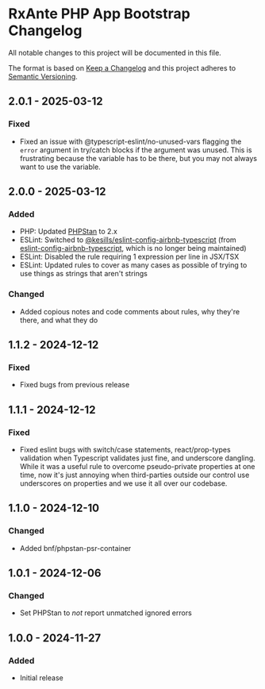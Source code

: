 # RxAnte PHP App Bootstrap Changelog

All notable changes to this project will be documented in this file.

The format is based on [Keep a Changelog](http://keepachangelog.com/en/1.0.0/)
and this project adheres to [Semantic Versioning](http://semver.org/spec/v2.0.0.html).

## 2.0.1 - 2025-03-12
### Fixed
- Fixed an issue with @typescript-eslint/no-unused-vars flagging the `error` argument in try/catch blocks if the argument was unused. This is frustrating because the variable has to be there, but you may not always want to use the variable.

## 2.0.0 - 2025-03-12
### Added
- PHP: Updated [PHPStan](https://github.com/phpstan/phpstan) to 2.x
- ESLint: Switched to [@kesills/eslint-config-airbnb-typescript](https://github.com/Kenneth-Sills/eslint-config-airbnb-typescript) (from [eslint-config-airbnb-typescript](https://github.com/iamturns/eslint-config-airbnb-typescript), which is no longer being maintained)
- ESLint: Disabled the rule requiring 1 expression per line in JSX/TSX
- ESLint: Updated rules to cover as many cases as possible of trying to use things as strings that aren't strings
### Changed
- Added copious notes and code comments about rules, why they're there, and what they do

## 1.1.2 - 2024-12-12
### Fixed
- Fixed bugs from previous release

## 1.1.1 - 2024-12-12
### Fixed
- Fixed eslint bugs with switch/case statements, react/prop-types validation when Typescript validates just fine, and underscore dangling. While it was a useful rule to overcome pseudo-private properties at one time, now it's just annoying when third-parties outside our control use underscores on properties and we use it all over our codebase.

## 1.1.0 - 2024-12-10
### Changed
- Added bnf/phpstan-psr-container

## 1.0.1 - 2024-12-06
### Changed
- Set PHPStan to *not* report unmatched ignored errors

## 1.0.0 - 2024-11-27
### Added
- Initial release
